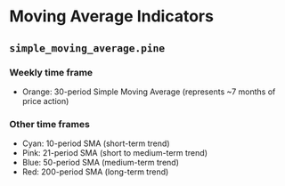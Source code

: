 # Moving Average Indicators

## `simple_moving_average.pine`

### Weekly time frame
- Orange: 30-period Simple Moving Average (represents ~7 months of price action)

### Other time frames
- Cyan: 10-period SMA (short-term trend)
- Pink: 21-period SMA (short to medium-term trend)
- Blue: 50-period SMA (medium-term trend)
- Red: 200-period SMA (long-term trend)